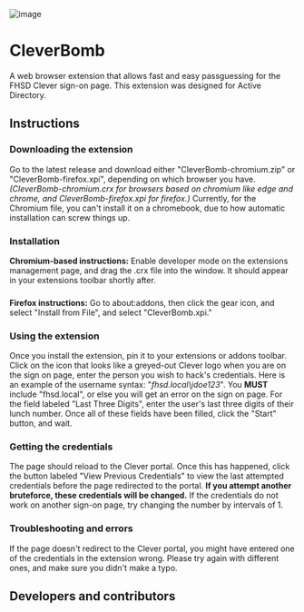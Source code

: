 ![image](https://github.com/somerandombaddeveloper/CleverBombHack/assets/106110368/ace462b6-6ead-443a-a3c2-59da74e853f2)
# CleverBomb
A web browser extension that allows fast and easy passguessing for the FHSD Clever sign-on page. This extension was designed for Active Directory.
## Instructions
### Downloading the extension
Go to the latest release and download either "CleverBomb-chromium.zip" or "CleverBomb-firefox.xpi", depending on which browser you have. *(CleverBomb-chromium.crx for browsers based on chromium like edge and chrome, and CleverBomb-firefox.xpi for firefox.)* Currently, for the Chromium file, you can't install it on a chromebook, due to how automatic installation can screw things up.
### Installation
**Chromium-based instructions:** Enable developer mode on the extensions management page, and drag the .crx file into the window. It should appear in your extensions toolbar shortly after.
###
**Firefox instructions:** Go to about:addons, then click the gear icon, and select "Install from File", and select "CleverBomb.xpi."
### Using the extension
Once you install the extension, pin it to your extensions or addons toolbar. Click on the icon that looks like a greyed-out Clever logo when you are on the sign on page, enter the person you wish to hack's credentials. Here is an example of the username syntax: "*fhsd.local\jdoe123*". You **MUST** include "fhsd.local\", or else you will get an error on the sign on page. For the field labeled "Last Three Digits", enter the user's last three digits of their lunch number. Once all of these fields have been filled, click the "Start" button, and wait.
### Getting the credentials
The page should reload to the Clever portal. Once this has happened, click the button labeled "View Previous Credentials" to view the last attempted credentials before the page redirected to the portal. **If you attempt another bruteforce, these credentials will be changed.** If the credentials do not work on another sign-on page, try changing the number by intervals of 1.
### Troubleshooting and errors
If the page doesn't redirect to the Clever portal, you might have entered one of the credentials in the extension wrong. Please try again with different ones, and make sure you didn't make a typo.
## Developers and contributors
